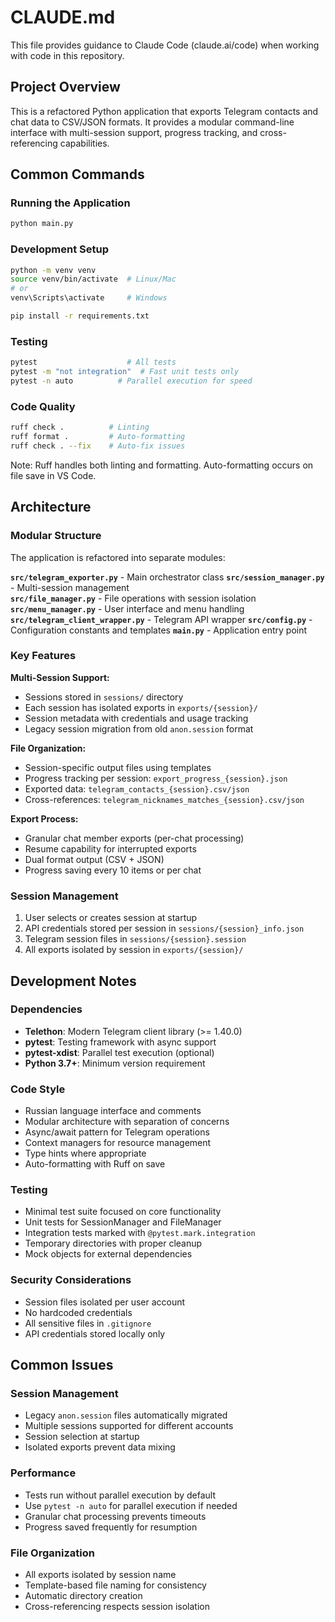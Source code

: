 # CLAUDE.md

This file provides guidance to Claude Code (claude.ai/code) when working with code in this repository.

## Project Overview

This is a refactored Python application that exports Telegram contacts and chat data to CSV/JSON formats. It provides a modular command-line interface with multi-session support, progress tracking, and cross-referencing capabilities.

## Common Commands

### Running the Application
```bash
python main.py
```

### Development Setup
```bash
python -m venv venv
source venv/bin/activate  # Linux/Mac
# or
venv\Scripts\activate     # Windows

pip install -r requirements.txt
```

### Testing
```bash
pytest                    # All tests
pytest -m "not integration"  # Fast unit tests only
pytest -n auto          # Parallel execution for speed
```

### Code Quality
```bash
ruff check .          # Linting
ruff format .         # Auto-formatting
ruff check . --fix    # Auto-fix issues
```

Note: Ruff handles both linting and formatting. Auto-formatting occurs on file save in VS Code.

## Architecture

### Modular Structure

The application is refactored into separate modules:

**`src/telegram_exporter.py`** - Main orchestrator class
**`src/session_manager.py`** - Multi-session management  
**`src/file_manager.py`** - File operations with session isolation
**`src/menu_manager.py`** - User interface and menu handling
**`src/telegram_client_wrapper.py`** - Telegram API wrapper
**`src/config.py`** - Configuration constants and templates
**`main.py`** - Application entry point

### Key Features

**Multi-Session Support:**
- Sessions stored in `sessions/` directory
- Each session has isolated exports in `exports/{session}/`
- Session metadata with credentials and usage tracking
- Legacy session migration from old `anon.session` format

**File Organization:**
- Session-specific output files using templates
- Progress tracking per session: `export_progress_{session}.json`
- Exported data: `telegram_contacts_{session}.csv/json`
- Cross-references: `telegram_nicknames_matches_{session}.csv/json`

**Export Process:**
- Granular chat member exports (per-chat processing)
- Resume capability for interrupted exports
- Dual format output (CSV + JSON)
- Progress saving every 10 items or per chat

### Session Management
1. User selects or creates session at startup
2. API credentials stored per session in `sessions/{session}_info.json`
3. Telegram session files in `sessions/{session}.session`
4. All exports isolated by session in `exports/{session}/`

## Development Notes

### Dependencies
- **Telethon**: Modern Telegram client library (>= 1.40.0)
- **pytest**: Testing framework with async support
- **pytest-xdist**: Parallel test execution (optional)
- **Python 3.7+**: Minimum version requirement

### Code Style
- Russian language interface and comments
- Modular architecture with separation of concerns
- Async/await pattern for Telegram operations
- Context managers for resource management
- Type hints where appropriate
- Auto-formatting with Ruff on save

### Testing
- Minimal test suite focused on core functionality
- Unit tests for SessionManager and FileManager
- Integration tests marked with `@pytest.mark.integration`
- Temporary directories with proper cleanup
- Mock objects for external dependencies

### Security Considerations
- Session files isolated per user account
- No hardcoded credentials
- All sensitive files in `.gitignore`
- API credentials stored locally only

## Common Issues

### Session Management
- Legacy `anon.session` files automatically migrated
- Multiple sessions supported for different accounts
- Session selection at startup
- Isolated exports prevent data mixing

### Performance
- Tests run without parallel execution by default
- Use `pytest -n auto` for parallel execution if needed
- Granular chat processing prevents timeouts
- Progress saved frequently for resumption

### File Organization
- All exports isolated by session name
- Template-based file naming for consistency
- Automatic directory creation
- Cross-referencing respects session isolation